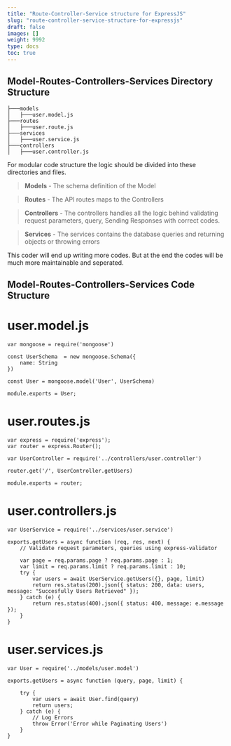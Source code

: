 ```yaml
---
title: "Route-Controller-Service structure for ExpressJS"
slug: "route-controller-service-structure-for-expressjs"
draft: false
images: []
weight: 9992
type: docs
toc: true
---
```


## Model-Routes-Controllers-Services Directory Structure
    ├───models
    │   ├───user.model.js
    ├───routes
    │   ├───user.route.js
    ├───services
    │   ├───user.service.js
    ├───controllers
    │   ├───user.controller.js

For modular code structure the logic should be divided into these directories and files.

> **Models** - The schema definition of the Model

> **Routes** - The API routes maps to the Controllers

> **Controllers** - The controllers handles all the logic behind validating
> request parameters, query, Sending Responses with correct codes.

> **Services** - The services contains the database queries and returning
> objects or throwing errors

This coder will end up writing more codes. But at the end the codes will be much more maintainable and seperated.



## Model-Routes-Controllers-Services Code Structure


user.model.js
=============

    var mongoose = require('mongoose')
    
    const UserSchema  = new mongoose.Schema({
        name: String
    })
    
    const User = mongoose.model('User', UserSchema)
    
    module.exports = User;

user.routes.js
=============
    var express = require('express');
    var router = express.Router();
    
    var UserController = require('../controllers/user.controller')
    
    router.get('/', UserController.getUsers)
    
    module.exports = router;
user.controllers.js
=============
    var UserService = require('../services/user.service')    
    
    exports.getUsers = async function (req, res, next) {
        // Validate request parameters, queries using express-validator
        
        var page = req.params.page ? req.params.page : 1;
        var limit = req.params.limit ? req.params.limit : 10;
        try {
            var users = await UserService.getUsers({}, page, limit)
            return res.status(200).json({ status: 200, data: users, message: "Succesfully Users Retrieved" });
        } catch (e) {
            return res.status(400).json({ status: 400, message: e.message });
        }
    }

user.services.js
=============
    var User = require('../models/user.model')
    
    exports.getUsers = async function (query, page, limit) {
    
        try {
            var users = await User.find(query)
            return users;
        } catch (e) {
            // Log Errors
            throw Error('Error while Paginating Users')
        }
    }


